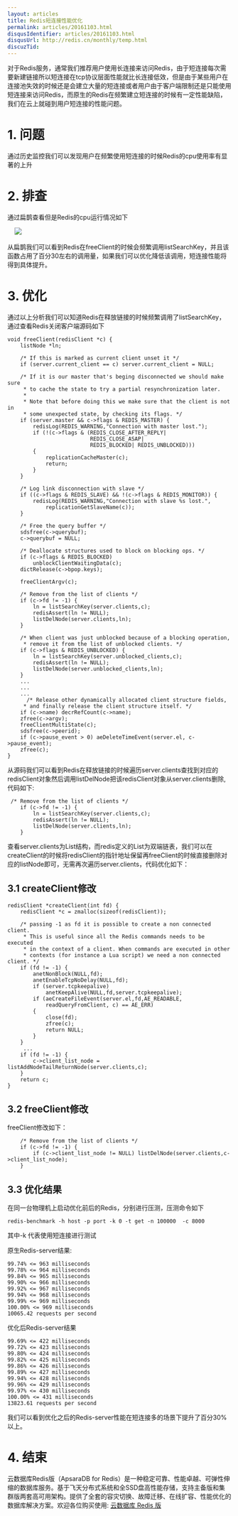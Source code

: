```yaml
---
layout: articles
title: Redis短连接性能优化
permalink: articles/20161103.html
disqusIdentifier: articles/20161103.html
disqusUrl: http://redis.cn/monthly/temp.html
discuzTid: 
---
```



对于Redis服务，通常我们推荐用户使用长连接来访问Redis，由于短连接每次需要新建链接所以短连接在tcp协议层面性能就比长连接低效，但是由于某些用户在连接池失效的时候还是会建立大量的短连接或者用户由于客户端限制还是只能使用短连接来访问Redis，而原生的Redis在频繁建立短连接的时候有一定性能缺陷，我们在云上就碰到用户短连接的性能问题。

# 1. 问题

通过历史监控我们可以发现用户在频繁使用短连接的时候Redis的cpu使用率有显著的上升

# 2. 排查

通过扁鹊查看但是Redis的cpu运行情况如下

    ![](http://ata2-img.cn-hangzhou.img-pub.aliyun-inc.com/b7f7bc1b2889838113b2a99a7d7f79b8)

从扁鹊我们可以看到Redis在freeClient的时候会频繁调用listSearchKey，并且该函数占用了百分30左右的调用量，如果我们可以优化降低该调用，短连接性能将得到具体提升。

# 3. 优化

通过以上分析我们可以知道Redis在释放链接的时候频繁调用了listSearchKey，通过查看Redis关闭客户端源码如下


```
void freeClient(redisClient *c) {
    listNode *ln;

    /* If this is marked as current client unset it */
    if (server.current_client == c) server.current_client = NULL;

    /* If it is our master that's beging disconnected we should make sure
     * to cache the state to try a partial resynchronization later.
     *
     * Note that before doing this we make sure that the client is not in
     * some unexpected state, by checking its flags. */
    if (server.master && c->flags & REDIS_MASTER) {
        redisLog(REDIS_WARNING,"Connection with master lost.");
        if (!(c->flags & (REDIS_CLOSE_AFTER_REPLY|
                          REDIS_CLOSE_ASAP|
                          REDIS_BLOCKED| REDIS_UNBLOCKED)))
        {
            replicationCacheMaster(c);
            return;
        }
    }

    /* Log link disconnection with slave */
    if ((c->flags & REDIS_SLAVE) && !(c->flags & REDIS_MONITOR)) {
        redisLog(REDIS_WARNING,"Connection with slave %s lost.",
            replicationGetSlaveName(c));
    }

    /* Free the query buffer */
    sdsfree(c->querybuf);
    c->querybuf = NULL;

    /* Deallocate structures used to block on blocking ops. */
    if (c->flags & REDIS_BLOCKED)
        unblockClientWaitingData(c);
    dictRelease(c->bpop.keys);

    freeClientArgv(c);

    /* Remove from the list of clients */
    if (c->fd != -1) {
        ln = listSearchKey(server.clients,c);
        redisAssert(ln != NULL);
        listDelNode(server.clients,ln);
    }

    /* When client was just unblocked because of a blocking operation,
     * remove it from the list of unblocked clients. */
    if (c->flags & REDIS_UNBLOCKED) {
        ln = listSearchKey(server.unblocked_clients,c);
        redisAssert(ln != NULL);
        listDelNode(server.unblocked_clients,ln);
    }
    ...
    ...
    ...
      /* Release other dynamically allocated client structure fields,
     * and finally release the client structure itself. */
    if (c->name) decrRefCount(c->name);
    zfree(c->argv);
    freeClientMultiState(c);
    sdsfree(c->peerid);
    if (c->pause_event > 0) aeDeleteTimeEvent(server.el, c->pause_event);
    zfree(c);
}
```

从源码我们可以看到Redis在释放链接的时候遍历server.clients查找到对应的redisClient对象然后调用listDelNode把该redisClient对象从server.clients删除,代码如下:

```
 /* Remove from the list of clients */
    if (c->fd != -1) {
        ln = listSearchKey(server.clients,c);
        redisAssert(ln != NULL);
        listDelNode(server.clients,ln);
    }
```

查看server.clients为List结构，而redis定义的List为双端链表，我们可以在createClient的时候将redisClient的指针地址保留再freeClient的时候直接删除对应的listNode即可，无需再次遍历server.clients，代码优化如下：

## 3.1 createClient修改

```
redisClient *createClient(int fd) {
    redisClient *c = zmalloc(sizeof(redisClient));

    /* passing -1 as fd it is possible to create a non connected client.
     * This is useful since all the Redis commands needs to be executed
     * in the context of a client. When commands are executed in other
     * contexts (for instance a Lua script) we need a non connected client. */
    if (fd != -1) {
        anetNonBlock(NULL,fd);
        anetEnableTcpNoDelay(NULL,fd);
        if (server.tcpkeepalive)
            anetKeepAlive(NULL,fd,server.tcpkeepalive);
        if (aeCreateFileEvent(server.el,fd,AE_READABLE,
            readQueryFromClient, c) == AE_ERR)
        {
            close(fd);
            zfree(c);
            return NULL;
        }
    }
     ...
    if (fd != -1) {
        c->client_list_node = listAddNodeTailReturnNode(server.clients,c);
    }
    return c;
}
```

## 3.2 freeClient修改

freeClient修改如下：

```
    /* Remove from the list of clients */
    if (c->fd != -1) {
        if (c->client_list_node != NULL) listDelNode(server.clients,c->client_list_node);
    }
```

## 3.3 优化结果

在同一台物理机上启动优化前后的Redis，分别进行压测，压测命令如下

```
redis-benchmark -h host -p port -k 0 -t get -n 100000  -c 8000
```

其中-k 代表使用短连接进行测试

原生Redis-server结果:

```
99.74% <= 963 milliseconds
99.78% <= 964 milliseconds
99.84% <= 965 milliseconds
99.90% <= 966 milliseconds
99.92% <= 967 milliseconds
99.94% <= 968 milliseconds
99.99% <= 969 milliseconds
100.00% <= 969 milliseconds
10065.42 requests per second
```

优化后Redis-server结果

```
99.69% <= 422 milliseconds
99.72% <= 423 milliseconds
99.80% <= 424 milliseconds
99.82% <= 425 milliseconds
99.86% <= 426 milliseconds
99.89% <= 427 milliseconds
99.94% <= 428 milliseconds
99.96% <= 429 milliseconds
99.97% <= 430 milliseconds
100.00% <= 431 milliseconds
13823.61 requests per second
```

我们可以看到优化之后的Redis-server性能在短连接多的场景下提升了百分30%以上。

# 4. 结束

云数据库Redis版（ApsaraDB for Redis）是一种稳定可靠、性能卓越、可弹性伸缩的数据库服务。基于飞天分布式系统和全SSD盘高性能存储，支持主备版和集群版两套高可用架构。提供了全套的容灾切换、故障迁移、在线扩容、性能优化的数据库解决方案。欢迎各位购买使用: [云数据库 Redis 版](https://www.aliyun.com/product/kvstore?spm=a2c4e.11153940.blogcont62593.14.71987b753ezmwt)